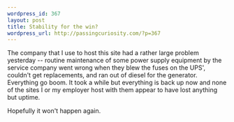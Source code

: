 ```yaml
--- 
wordpress_id: 367
layout: post
title: Stability for the win?
wordpress_url: http://passingcuriosity.com/?p=367
---
```

The company that I use to host this site had a rather large problem yesterday -- routine maintenance of some power supply equipment by the service company went wrong when they blew the fuses on the UPS', couldn't get replacements, and ran out of diesel for the generator. Everything go boom. It took a while but everything is back up now and none of the sites I or my employer host with them appear to have lost anything but uptime.

Hopefully it won't happen again. 
